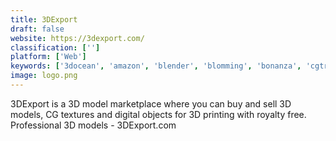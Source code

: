 ```yaml
---
title: 3DExport
draft: false 
website: https://3dexport.com/
classification: ['']
platform: ['Web']
keywords: ['3docean', 'amazon', 'blender', 'blomming', 'bonanza', 'cgtrader', 'cults_3d', 'freepik', 'grabcad', 'poly_by_google', 'sketchup_3d_warehouse', 'taskrabbit', 'thingiverse', 'turbosquid', 'wikifactory', 'youmagine', 'ebay', 'esell.io', 'wikihow']
image: logo.png
---
```

3DExport is a 3D model marketplace where you can buy and sell 3D models, CG textures and digital objects for 3D printing with royalty free. Professional 3D models - 3DExport.com